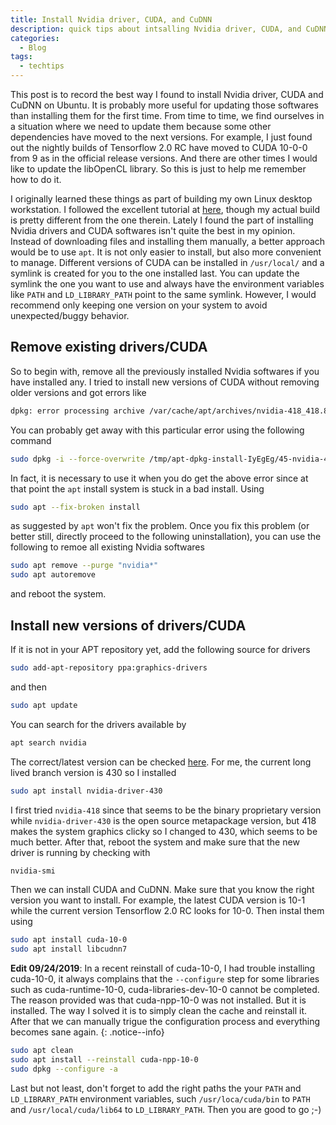 ```yaml
---
title: Install Nvidia driver, CUDA, and CuDNN
description: quick tips about intsalling Nvidia driver, CUDA, and CuDNN
categories:
  - Blog
tags:
  - techtips
---
```

This post is to record the best way I found to install Nvidia driver, CUDA and
CuDNN on Ubuntu. It is probably more useful for updating those softwares than
installing them for the first time. From time to time, we find ourselves in a
situation where we need to update them because some other dependencies have
moved to the next versions. For example, I just found out the nightly builds of
Tensorflow 2.0 RC have moved to CUDA 10-0-0 from 9 as in the official release
versions. And there are other times I would like to update the libOpenCL
library. So this is just to help me remember how to do it.

I originally learned these things as part of building my own Linux desktop
workstation. I followed the excellent tutorial at
[here](https://blog.slavv.com/the-1700-great-deep-learning-box-assembly-setup-and-benchmarks-148c5ebe6415),
though my actual build is pretty different from the one therein. Lately I found
the part of installing Nvidia drivers and CUDA softwares isn't quite the best in
my opinion. Instead of downloading files and installing them manually, a better
approach would be to use `apt`. It is not only easier to install, but also more
convenient to manage. Different versions of CUDA can be installed in
`/usr/local/` and a symlink is created for you to the one installed last. You
can update the symlink the one you want to use and always have the environment
variables like `PATH` and `LD_LIBRARY_PATH` point to the same symlink. However,
I would recommend only keeping one version on your system to avoid
unexpected/buggy behavior.

## Remove existing drivers/CUDA
So to begin with, remove all the previously installed Nvidia softwares if you
have installed any. I tried to install new versions of CUDA without removing
older versions and got errors like
```sh
dpkg: error processing archive /var/cache/apt/archives/nvidia-418_418.87.00-0ubuntu1_amd64.deb (--unpack)
```
You can probably get away with this particular error using the following command
```sh
sudo dpkg -i --force-overwrite /tmp/apt-dpkg-install-IyEgEg/45-nvidia-418_418.87.00-0ubuntu1_amd64.deb
```
In fact, it is necessary to use it when you do get the above error since at that
point the `apt` install system is stuck in a bad install. Using
```sh
sudo apt --fix-broken install
```
as suggested by `apt` won't fix the problem. Once you fix this problem (or
better still, directly proceed to the following uninstallation), you can use the
following to remoe all existing Nvidia softwares
```sh
sudo apt remove --purge "nvidia*"
sudo apt autoremove
```
and reboot the system.

## Install new versions of drivers/CUDA
If it is not in your APT repository yet, add the following source for drivers
```sh
sudo add-apt-repository ppa:graphics-drivers
```
and then 
```sh
sudo apt update
```
You can search for the drivers available by
```sh
apt search nvidia
```
The correct/latest version can be checked
[here](https://www.nvidia.com/en-us/drivers/unix/). For me, the current long
lived branch version is 430 so I installed
```sh
sudo apt install nvidia-driver-430
```
I first tried `nvidia-418` since that seems to be the binary proprietary version
while `nvidia-driver-430` is the open source metapackage version, but 418 makes
the system graphics clicky so I changed to 430, which seems to be much better.
After that, reboot the system and make sure that the new driver is running by
checking with
```sh
nvidia-smi
```

Then we can install CUDA and CuDNN. Make sure that you know the right version
you want to install. For example, the latest CUDA version is 10-1 while the
current version Tensorflow 2.0 RC looks for 10-0. Then instal them using
```sh
sudo apt install cuda-10-0
sudo apt install libcudnn7
```
**Edit 09/24/2019**: In a recent reinstall of cuda-10-0, I had trouble installing
cuda-10-0, it always complains that the `--configure` step for some libraries
such as cuda-runtime-10-0, cuda-libraries-dev-10-0 cannot be completed. The
reason provided was that cuda-npp-10-0 was not installed. But it is installed.
The way I solved it is to simply clean the cache and reinstall it. After that we
can manually trigue the configuration process and everything becomes sane again.
{: .notice--info}
```sh
sudo apt clean
sudo apt install --reinstall cuda-npp-10-0
sudo dpkg --configure -a
```

Last but not least, don't forget to add the right paths the your `PATH` and
`LD_LIBRARY_PATH` environment variables, such `/usr/loca/cuda/bin` to `PATH` and
`/usr/local/cuda/lib64` to `LD_LIBRARY_PATH`. Then you are good to go ;-)
